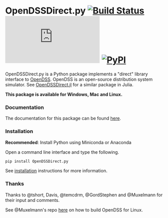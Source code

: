 # OpenDSSDirect.py [![Build Status](https://travis-ci.org/NREL/OpenDSSDirect.py.svg?branch=master)](https://travis-ci.org/NREL/OpenDSSDirect.py) [![Build Status](https://ci.appveyor.com/api/projects/status/github/NREL/OpenDSSDirect.py?branch=master&svg=true)](https://ci.appveyor.com/project/kdheepak/opendssdirect-py) [![PyPI](https://img.shields.io/pypi/v/OpenDSSDirect.py.svg)](https://pypi.python.org/pypi/OpenDSSDirect.py/)

OpenDSSDirect.py is a Python package implements a "direct" library interface to [OpenDSS](http://smartgrid.epri.com/SimulationTool.aspx).
OpenDSS is an open-source distribution system simulator. See [OpenDSSDirect.jl](https://github.com/tshort/OpenDSSDirect.jl) for a similar package in Julia.

**This package is available for Windows, Mac and Linux.**

### Documentation

The documentation for this package can be found [here](http://nrel.github.io/OpenDSSDirect.py).

### Installation

**Recommended**: Install Python using Miniconda or Anaconda

Open a command line interface and type the following.

```bash
pip install OpenDSSDirect.py
```

See [installation](https://nrel.github.io/OpenDSSDirect.py/notebooks/Installation.html) instructions for more information.

### Thanks

Thanks to @tshort, Davis, @temcdrm, @GordStephen and @Muxelmann for their input and comments.

See @Muxelmann's repo [here](https://github.com/Muxelmann/OpenDSSDirect.make) on how to build OpenDSS for Linux.

